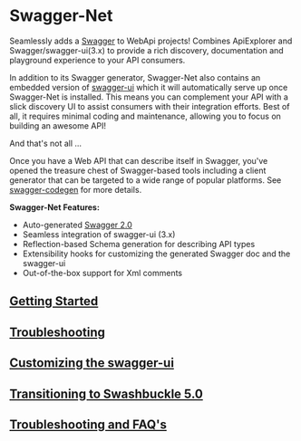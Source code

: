 Swagger-Net
=========

Seamlessly adds a [Swagger](http://swagger.io/) to WebApi projects! Combines ApiExplorer and Swagger/swagger-ui(3.x) to provide a rich discovery, documentation and playground experience to your API consumers.

In addition to its Swagger generator, Swagger-Net also contains an embedded version of [swagger-ui](https://github.com/swagger-api/swagger-ui) which it will automatically serve up once Swagger-Net is installed. This means you can complement your API with a slick discovery UI to assist consumers with their integration efforts. Best of all, it requires minimal coding and maintenance, allowing you to focus on building an awesome API!

And that's not all ...

Once you have a Web API that can describe itself in Swagger, you've opened the treasure chest of Swagger-based tools including a client generator that can be targeted to a wide range of popular platforms. See [swagger-codegen](https://github.com/swagger-api/swagger-codegen) for more details.

**Swagger-Net Features:**

* Auto-generated [Swagger 2.0](https://github.com/swagger-api/swagger-spec/blob/master/versions/2.0.md)
* Seamless integration of swagger-ui (3.x)
* Reflection-based Schema generation for describing API types
* Extensibility hooks for customizing the generated Swagger doc and the swagger-ui
* Out-of-the-box support for Xml comments



## [Getting Started](https://github.com/domaindrivendev/Swashbuckle/wiki/1-Getting-Started) ##
## [Troubleshooting](https://github.com/domaindrivendev/Swashbuckle/wiki/2-Troubleshooting) ##
## [Customizing the swagger-ui](https://github.com/domaindrivendev/Swashbuckle/wiki/3-Customizing-the-swagger-ui) ##
## [Transitioning to Swashbuckle 5.0](https://github.com/domaindrivendev/Swashbuckle/wiki/4-Transition-to-Swashbuckle-5.0) ##
## [Troubleshooting and FAQ's](https://github.com/domaindrivendev/Swashbuckle/wiki/5-Troubleshooting-and-FAQ's) ##
